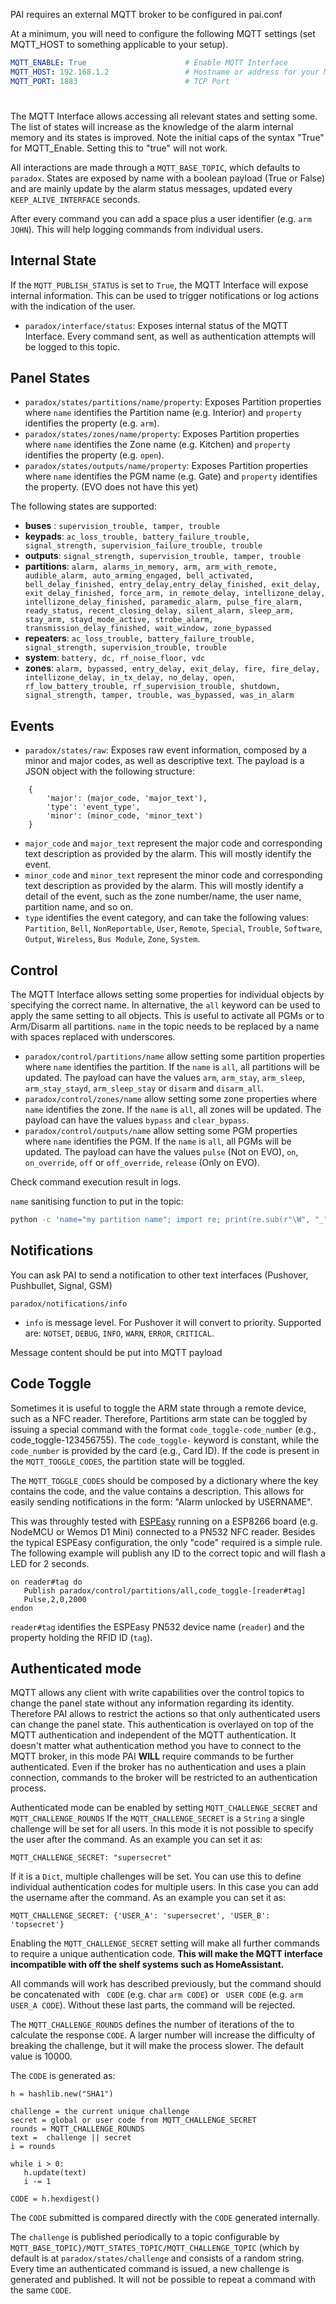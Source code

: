 PAI requires an external MQTT broker to be configured in pai.conf 

At a minimum, you will need to configure the following MQTT settings (set MQTT_HOST to something applicable to your setup).

```yaml
MQTT_ENABLE: True                      # Enable MQTT Interface
MQTT_HOST: 192.168.1.2                 # Hostname or address for your MQTT server
MQTT_PORT: 1883                        # TCP Port
```

# 

The MQTT Interface allows accessing all relevant states and setting some. The list of states will increase as the knowledge of the alarm internal memory and its states is improved.
Note the initial caps of the syntax "True" for MQTT_Enable. Setting this to "true" will not work.

All interactions are made through a `MQTT_BASE_TOPIC`, which defaults to `paradox`. States are exposed by name with a boolean payload (True or False) and are mainly update by the alarm status messages, updated every `KEEP_ALIVE_INTERFACE` seconds.

After every command you can add a space plus a user identifier (e.g. ```arm JOHN```). This will help logging commands from individual users.

## Internal State

If the `MQTT_PUBLISH_STATUS` is set to `True`, the MQTT Interface will expose internal information. This can be used to trigger notifications or log actions with the indication of the user.

*  `paradox/interface/status`: Exposes internal status of the MQTT Interface. Every command sent, as well as authentication attempts will be logged to this topic.

## Panel States
* `paradox/states/partitions/name/property`: Exposes Partition properties where `name` identifies the Partition name (e.g. Interior) and `property` identifies the property (e.g. `arm`).
* `paradox/states/zones/name/property`: Exposes Partition properties where `name` identifies the Zone name (e.g. Kitchen) and `property` identifies the property (e.g. `open`).
* `paradox/states/outputs/name/property`: Exposes Partition properties where `name` identifies the PGM name (e.g. Gate) and `property` identifies the property. (EVO does not have this yet)



The following states are supported:

* __buses__ : `supervision_trouble, tamper, trouble`
* __keypads__: `ac_loss_trouble, battery_failure_trouble, signal_strength, supervision_failure_trouble, trouble`
* __outputs__: `signal_strength, supervision_trouble, tamper, trouble`
* __partitions__: `alarm, alarms_in_memory, arm, arm_with_remote, audible_alarm, auto_arming_engaged, bell_activated, bell_delay_finished, entry_delay,entry_delay_finished, exit_delay, exit_delay_finished, force_arm, in_remote_delay, intellizone_delay, intellizone_delay_finished, paramedic_alarm, pulse_fire_alarm, ready_status, recent_closing_delay, silent_alarm, sleep_arm, stay_arm, stayd_mode_active, strobe_alarm, transmission_delay_finished, wait_window, zone_bypassed`
* __repeaters__: `ac_loss_trouble, battery_failure_trouble, signal_strength, supervision_trouble, trouble`
* __system__: `battery, dc, rf_noise_floor, vdc`
* __zones__: `alarm, bypassed, entry_delay, exit_delay, fire, fire_delay, intellizone_delay, in_tx_delay, no_delay, open, rf_low_battery_trouble, rf_supervision_trouble, shutdown, signal_strength, tamper, trouble, was_bypassed, was_in_alarm`

## Events
* `paradox/states/raw`: Exposes raw event information, composed by a minor and major codes, as well as descriptive text. The payload is a JSON object with the following structure:
```
    {
        'major': (major_code, 'major_text'),
        'type': 'event_type',
        'minor': (minor_code, 'minor_text')
    }

```
* `major_code`  and `major_text` represent the major code and corresponding text description as provided by the alarm. This will mostly identify the event.
* `minor_code`  and `minor_text` represent the minor code and corresponding text description as provided by the alarm. This will mostly identify a detail of the event, such as the zone number/name, the user name, partition name, and so on.
* `type` identifies the event category, and can take the following values: `Partition`, `Bell`, `NonReportable`, `User`, `Remote`, `Special`, `Trouble`, `Software`, `Output`, `Wireless`, `Bus Module`, `Zone`, `System`.


## Control

The MQTT Interface allows setting some properties for individual objects by specifying the correct name. In alternative, the `all` keyword can be used to apply the same setting to all objects. This is useful to activate all PGMs or to Arm/Disarm all partitions.
`name` in the topic needs to be replaced by a name with spaces replaced with underscores.

* `paradox/control/partitions/name` allow setting some partition properties where `name` identifies the partition. If the `name` is `all`, all partitions will be updated. The payload can have the values `arm`, `arm_stay`, `arm_sleep`, `arm_stay_stayd`,  `arm_sleep_stay` or `disarm` and `disarm_all`.
* `paradox/control/zones/name` allow setting some zone properties where `name` identifies the zone. If the `name` is `all`, all zones will be updated. The payload can have the values `bypass` and `clear_bypass`.
* `paradox/control/outputs/name` allow setting some PGM properties where `name` identifies the PGM. If the `name` is `all`, all PGMs will be updated. The payload can have the values `pulse` (Not on EVO), `on`, `on_override`, `off` or `off_override`, `release` (Only on EVO).

Check command execution result in logs.

`name` sanitising function to put in the topic:
```bash
python -c 'name="my partition name"; import re; print(re.sub(r"\W", "_", name).strip("_"))'
```

## Notifications

You can ask PAI to send a notification to other text interfaces (Pushover, Pushbullet, Signal, GSM)

`paradox/notifications/info`

* `info` is message level. For Pushover it will convert to priority. Supported are: `NOTSET`, `DEBUG`, `INFO`, `WARN`, `ERROR`, `CRITICAL`.

Message content should be put into MQTT payload

## Code Toggle

Sometimes it is useful to toggle the ARM state through a remote device, such as a NFC reader. Therefore, Partitions arm state can be toggled by issuing a special command with the format `code_toggle-code_number` (e.g., code_toggle-123456755). The `code_toggle-` keyword is constant, while the `code_number` is provided by the card (e.g., Card ID). If the code is present in the `MQTT_TOGGLE_CODES`, the partition state will be toggled.

The `MQTT_TOGGLE_CODES` should be composed by a dictionary where the key contains the code, and the value contains a description. This allows for easily sending notifications in the form: "Alarm unlocked by USERNAME".

This was throughly tested with [ESPEasy](https://www.letscontrolit.com/) running on a ESP8266 board (e.g. NodeMCU or Wemos D1 Mini) connected to a PN532 NFC reader.
Besides the typical ESPEasy configuration, the only "code" required is a simple rule. The following example will publish any ID to the correct topic and will flash a LED for 2 seconds.

```
on reader#tag do
   Publish paradox/control/partitions/all,code_toggle-[reader#tag]
   Pulse,2,0,2000
endon
```

`reader#tag` identifies the ESPEasy PN532 device name (`reader`) and the property holding the RFID ID (`tag`).


## Authenticated mode

MQTT allows any client with write capabilities over the control topics to change the panel state without any information regarding its identity. Therefore PAI allows to restrict the actions so that only authenticated users can change the panel state. This authentication is overlayed on top of the MQTT authentication and independent of the MQTT authentication. It doesn't matter what authentication method you have to connect to the MQTT broker, in this mode PAI **WILL** require commands to be further authenticated. Even if the broker has no authentication and uses a plain connection, commands to the broker will be restricted to an authentication process.

Authenticated mode can be enabled by setting ```MQTT_CHALLENGE_SECRET``` and ```MQTT_CHALLENGE_ROUNDS```
If the ```MQTT_CHALLENGE_SECRET``` is a ```String``` a single challenge will be set for all users. In this mode it is not possible to specify the user after the command. As an example you can set it as:

```MQTT_CHALLENGE_SECRET: "supersecret"```

If it is a ```Dict```, multiple challenges will be set. You can use this to define individual authentication codes for multiple users. In this case you can add the username after the command. As an example you can set it as: 

```MQTT_CHALLENGE_SECRET: {'USER_A': 'supersecret', 'USER_B': 'topsecret'}```

Enabling the ```MQTT_CHALLENGE_SECRET``` setting will make all further commands to require a unique authentication code. **This will make the MQTT interface incompatible with off the shelf systems such as HomeAssistant.**

All commands will work has described previously, but the command should be concatenated with ``` CODE``` (e.g. char ```arm CODE```) or ``` USER CODE``` (e.g. ```arm USER_A CODE```). Without these last parts, the command will be rejected.

The ```MQTT_CHALLENGE_ROUNDS``` defines the number of iterations of the to calculate the response ```CODE```. A larger number will increase the difficulty of breaking the challenge, but it will make the process slower. The default value is 10000.

The ```CODE``` is generated as:
```
h = hashlib.new("SHA1")

challenge = the current unique challenge
secret = global or user code from MQTT_CHALLENGE_SECRET
rounds = MQTT_CHALLENGE_ROUNDS
text =  challenge || secret
i = rounds

while i > 0:
   h.update(text)
   i -= 1

CODE = h.hexdigest()
```

The ```CODE``` submitted is compared directly with the ```CODE``` generated internally.

The ```challenge``` is published periodically to a topic configurable by ```MQTT_BASE_TOPIC}/MQTT_STATES_TOPIC/MQTT_CHALLENGE_TOPIC```  (which by default is at ```paradox/states/challenge``` and consists of a random string. Every time an authenticated command is issued, a new challenge is generated and published. It will not be possible to repeat a command with the same ```CODE```.
